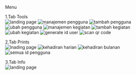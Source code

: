 Menu

1.Tab Tools <br>
![landing page](public/images/tab-tools.png)
![manajemen pengguna](public/images/user-management.png)
![tambah pengguna](public/images/add-user.png)
![ubah pengguna](public/images/edit-user.png)
![manajemen kegiatan](public/images/event-management.png)
![tambah kegiatan](public/images/add-event.png)
![ubah kegiatan](public/images/edit-event.png)
![generate id user](public/images/generate_id.png)
![scan qr code](public/images/scan-qr.png)
<br>

2.Tab Prints <br>
![lnading page](public/images/tab-prints.png)
![kehadiran harian](public/images/daily-presence.png)
![kehadiran bulanan](public/images/monthly-presence.png)
![semua id pengguna](public/images/user-id.png)
<br>

3.Tab Info <br>
![landing page](public/images/tab-info.png)
<br>
